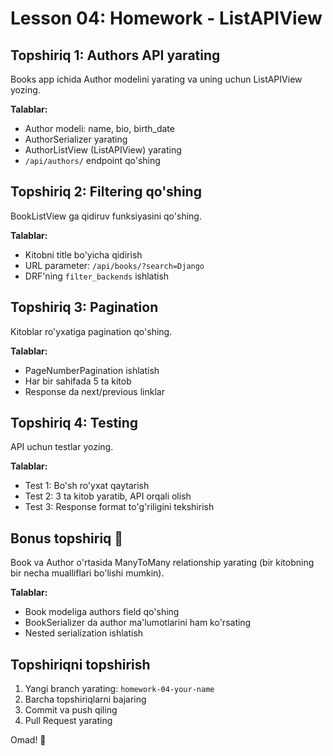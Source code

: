 # Lesson 04: Homework - ListAPIView

## Topshiriq 1: Authors API yarating
Books app ichida Author modelini yarating va uning uchun ListAPIView yozing.

**Talablar:**
- Author modeli: name, bio, birth_date
- AuthorSerializer yarating
- AuthorListView (ListAPIView) yarating
- `/api/authors/` endpoint qo'shing

## Topshiriq 2: Filtering qo'shing
BookListView ga qidiruv funksiyasini qo'shing.

**Talablar:**
- Kitobni title bo'yicha qidirish
- URL parameter: `/api/books/?search=Django`
- DRF'ning `filter_backends` ishlatish

## Topshiriq 3: Pagination
Kitoblar ro'yxatiga pagination qo'shing.

**Talablar:**
- PageNumberPagination ishlatish
- Har bir sahifada 5 ta kitob
- Response da next/previous linklar

## Topshiriq 4: Testing
API uchun testlar yozing.

**Talablar:**
- Test 1: Bo'sh ro'yxat qaytarish
- Test 2: 3 ta kitob yaratib, API orqali olish
- Test 3: Response format to'g'riligini tekshirish

## Bonus topshiriq 🌟
Book va Author o'rtasida ManyToMany relationship yarating (bir kitobning bir necha mualliflari bo'lishi mumkin).

**Talablar:**
- Book modeliga authors field qo'shing
- BookSerializer da author ma'lumotlarini ham ko'rsating
- Nested serialization ishlatish

## Topshiriqni topshirish
1. Yangi branch yarating: `homework-04-your-name`
2. Barcha topshiriqlarni bajaring
3. Commit va push qiling
4. Pull Request yarating

Omad! 🚀